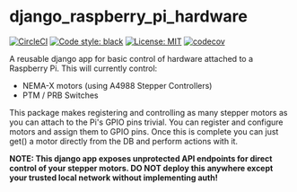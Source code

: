 # django_raspberry_pi_hardware
[![CircleCI](https://circleci.com/gh/JakeLSaunders94/django_raspberry_pi_hardware/tree/master.svg?style=svg)](https://circleci.com/gh/JakeLSaunders94/Stepper_motor_controller/tree/master)
<a href="https://github.com/psf/black"><img alt="Code style: black" src="https://img.shields.io/badge/code%20style-black-000000.svg"></a>
<a href="https://github.com/psf/black/blob/main/LICENSE"><img alt="License: MIT" src="https://black.readthedocs.io/en/stable/_static/license.svg"></a>
[![codecov](https://codecov.io/gh/JakeLSaunders94/django_raspberry_pi_hardware/branch/master/graph/badge.svg?token=6LHTN91968)](https://codecov.io/gh/JakeLSaunders94/Stepper_motor_controller)

A reusable django app for basic control of hardware attached to a Raspberry Pi. This 
will currently control:
 - NEMA-X motors (using A4988 Stepper Controllers)
 - PTM / PRB Switches

This package makes registering and controlling as many stepper motors as you can attach to the Pi's GPIO pins trivial. 
You can register and configure motors and assign them to GPIO pins. Once this is complete you can just get() a motor 
directly from the DB and perform actions with it.

**NOTE: This django app exposes unprotected API endpoints for direct control of your stepper motors.
DO NOT deploy this anywhere except your trusted local network without implementing auth!**
